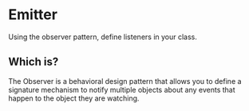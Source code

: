 # Emitter
Using the observer pattern, define listeners in your class.


## Which is?
The Observer is a behavioral design pattern that allows you to define a signature mechanism to notify multiple objects about any events that happen to the object they are watching.
